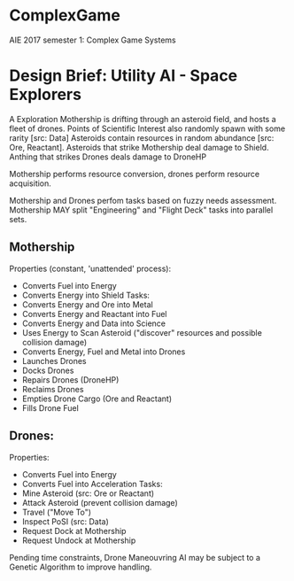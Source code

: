 # ComplexGame
AIE 2017 semester 1: Complex Game Systems

Design Brief:  Utility AI - Space Explorers
===

A Exploration Mothership is drifting through an asteroid field, and hosts a fleet of drones.
Points of Scientific Interest also randomly spawn with some rarity [src: Data]
Asteroids contain resources in random abundance [src: Ore, Reactant].
Asteroids that strike Mothership deal damage to Shield.
Anthing that strikes Drones deals damage to DroneHP

Mothership performs resource conversion, drones perform resource acquisition.

Mothership and Drones perfom tasks based on fuzzy needs assessment.
Mothership MAY split "Engineering" and "Flight Deck" tasks into parallel sets.


Mothership 
---
 Properties (constant, 'unattended' process):
 - Converts Fuel into Energy 
 - Converts Energy into Shield
 Tasks:
 - Converts Energy and Ore into Metal
 - Converts Energy and Reactant into Fuel
 - Converts Energy and Data into Science
 - Uses Energy to Scan Asteroid ("discover" resources and possible collision damage)
 - Converts Energy, Fuel and Metal into Drones
 - Launches Drones
 - Docks Drones
 - Repairs Drones (DroneHP)
 - Reclaims Drones
 - Empties Drone Cargo (Ore and Reactant)
 - Fills Drone Fuel

Drones:
---
 Properties:
 - Converts Fuel into Energy
 - Converts Fuel into Acceleration
 Tasks:
 - Mine Asteroid (src: Ore or Reactant)
 - Attack Asteroid (prevent collision damage)
 - Travel ("Move To")
 - Inspect PoSI (src: Data)
 - Request Dock at Mothership
 - Request Undock at Mothership


Pending time constraints, Drone Maneouvring AI may be subject to a Genetic Algorithm to improve handling.